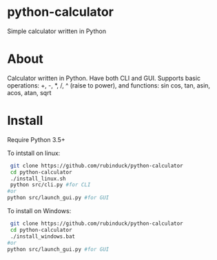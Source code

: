  # python-calculator
Simple calculator written in Python
 # About
Calculator written in Python. Have both CLI and GUI.
Supports basic operations: +, -, *, /, ^ (raise to power), and functions: sin cos, tan, asin, acos, atan, sqrt
 # Install
Require Python 3.5+

To intstall on linux:
```sh
 git clone https://github.com/rubinduck/python-calculator
 cd python-calculator
 ./install_linux.sh
 python src/cli.py #for CLI 
#or
python src/launch_gui.py #for GUI
```
 
To install on Windows:
```sh
 git clone https://github.com/rubinduck/python-calculator
 cd python-calculator
 ./install_windows.bat
#or
python src/launch_gui.py #for GUI
```

